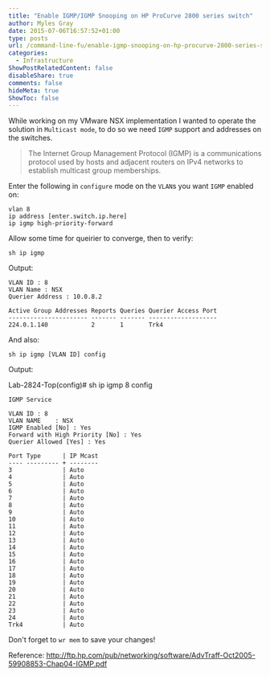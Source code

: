 ```yaml
---
title: "Enable IGMP/IGMP Snooping on HP ProCurve 2800 series switch"
author: Myles Gray
date: 2015-07-06T16:57:52+01:00
type: posts
url: /command-line-fu/enable-igmp-snooping-on-hp-procurve-2800-series-switch
categories:
  - Infrastructure
ShowPostRelatedContent: false
disableShare: true
comments: false
hideMeta: true
ShowToc: false
---
```

While working on my VMware NSX implementation I wanted to operate the solution in `Multicast mode`, to do so we need `IGMP` support and addresses on the switches.

> The Internet Group Management Protocol (IGMP) is a communications protocol used by hosts and adjacent routers on IPv4 networks to establish multicast group memberships.

Enter the following in `configure` mode on the `VLAN`s you want `IGMP` enabled on:

    vlan 8
    ip address [enter.switch.ip.here]
    ip igmp high-priority-forward

Allow some time for queirier to converge, then to verify:

    sh ip igmp

Output:

    VLAN ID : 8
    VLAN Name : NSX
    Querier Address : 10.0.8.2
    
    Active Group Addresses Reports Queries Querier Access Port
    ---------------------- ------- ------- -------------------
    224.0.1.140            2       1       Trk4

And also:

    sh ip igmp [VLAN ID] config

Output:

Lab-2824-Top(config)# sh ip igmp 8 config

    IGMP Service
    
    VLAN ID : 8
    VLAN NAME    : NSX
    IGMP Enabled [No] : Yes
    Forward with High Priority [No] : Yes
    Querier Allowed [Yes] : Yes
    
    Port Type      | IP Mcast
    ---- --------- + --------
    3              | Auto
    4              | Auto
    5              | Auto
    6              | Auto
    7              | Auto
    8              | Auto
    9              | Auto
    10             | Auto
    11             | Auto
    12             | Auto
    13             | Auto
    14             | Auto
    15             | Auto
    16             | Auto
    17             | Auto
    18             | Auto
    19             | Auto
    20             | Auto
    21             | Auto
    22             | Auto
    23             | Auto
    24             | Auto
    Trk4           | Auto

Don't forget to `wr mem` to save your changes!

Reference: <http://ftp.hp.com/pub/networking/software/AdvTraff-Oct2005-59908853-Chap04-IGMP.pdf>
